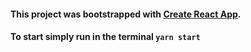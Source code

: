 #### This project was bootstrapped with [Create React App](https://github.com/facebook/create-react-app).
#### To start simply run in the terminal `yarn start`
